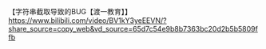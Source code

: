 【字符串截取导致的BUG【渡一教育】】 https://www.bilibili.com/video/BV1kY3yeEEVN/?share_source=copy_web&vd_source=65d7c54e9b8b7363bc20d2b5b5809ffb